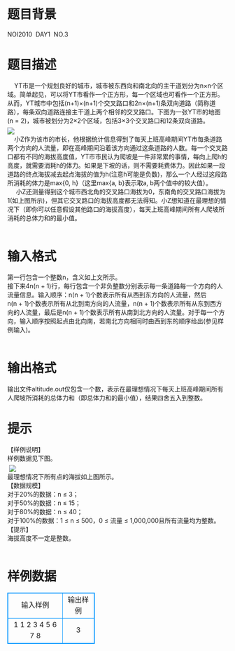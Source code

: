 # 

 
 # 题目背景 
NOI2010&nbsp;&nbsp;DAY1&nbsp;&nbsp;NO.3<BR> 

 
 # 题目描述 
&nbsp;&nbsp;&nbsp;&nbsp;YT市是一个规划良好的城市，城市被东西向和南北向的主干道划分为n×n个区域。简单起见，可以将YT市看作一个正方形，每一个区域也可看作一个正方形。从而，YT城市中包括(n+1)×(n+1)个交叉路口和2n×(n+1)条双向道路（简称道路），每条双向道路连接主干道上两个相邻的交叉路口。下图为一张YT市的地图(n&nbsp;=&nbsp;2)，城市被划分为2×2个区域，包括3×3个交叉路口和12条双向道路。<BR><img src="/source/joyoi/tyvj-1257/img/aHR0cDovL3d3dy5qb3lvaS5jbi9wcm9ibGVtL3R5dmotMTI1Ny9odHRwOi8vdHl2ai5jcHd6LmNuL1Byb2JsZW1JbWcvMTI1Ny0xLmpwZw==.jpg" border=0 align=middle>&nbsp;<BR>&nbsp;&nbsp;&nbsp;&nbsp;小Z作为该市的市长，他根据统计信息得到了每天上班高峰期间YT市每条道路两个方向的人流量，即在高峰期间沿着该方向通过这条道路的人数。每一个交叉路口都有不同的海拔高度值，YT市市民认为爬坡是一件非常累的事情，每向上爬h的高度，就需要消耗h的体力。如果是下坡的话，则不需要耗费体力。因此如果一段道路的终点海拔减去起点海拔的值为h(注意h可能是负数)，那么一个人经过这段路所消耗的体力是max{0,&nbsp;h}（这里max{a,&nbsp;b}表示取a,&nbsp;b两个值中的较大值）。<BR>&nbsp;&nbsp;&nbsp;&nbsp;&nbsp;小Z还测量得到这个城市西北角的交叉路口海拔为0，东南角的交叉路口海拔为1(如上图所示)，但其它交叉路口的海拔高度都无法得知。小Z想知道在最理想的情况下（即你可以任意假设其他路口的海拔高度），每天上班高峰期间所有人爬坡所消耗的总体力和的最小值。<BR><BR> 

 
 # 输入格式 
第一行包含一个整数n，含义如上文所示。<BR>接下来4n(n&nbsp;+&nbsp;1)行，每行包含一个非负整数分别表示每一条道路每一个方向的人流量信息。输入顺序：n(n&nbsp;+&nbsp;1)个数表示所有从西到东方向的人流量，然后n(n&nbsp;+&nbsp;1)个数表示所有从北到南方向的人流量，n(n&nbsp;+&nbsp;1)个数表示所有从东到西方向的人流量，最后是n(n&nbsp;+&nbsp;1)个数表示所有从南到北方向的人流量。对于每一个方向，输入顺序按照起点由北向南，若南北方向相同时由西到东的顺序给出(参见样例输入)。<BR><BR> 

 
 # 输出格式 
输出文件altitude.out仅包含一个数，表示在最理想情况下每天上班高峰期间所有人爬坡所消耗的总体力和（即总体力和的最小值），结果四舍五入到整数。<BR> 

 
 # 提示 
【样例说明】<BR>样例数据见下图。<BR>&nbsp;<img src="/source/joyoi/tyvj-1257/img/aHR0cDovL3d3dy5qb3lvaS5jbi9wcm9ibGVtL3R5dmotMTI1Ny9odHRwOi8vdHl2ai5jcHd6LmNuL1Byb2JsZW1JbWcvMTI1Ny0yLmpwZw==.jpg" border=0 align=middle>&nbsp;<BR>最理想情况下所有点的海拔如上图所示。<BR>【数据规模】<BR>对于20%的数据：n&nbsp;≤&nbsp;3；<BR>对于50%的数据：n&nbsp;≤&nbsp;15；<BR>对于80%的数据：n&nbsp;≤&nbsp;40；<BR>对于100%的数据：1&nbsp;≤&nbsp;n&nbsp;≤&nbsp;500，0&nbsp;≤&nbsp;流量&nbsp;≤&nbsp;1,000,000且所有流量均为整数。<BR>【提示】<BR>海拔高度不一定是整数。<BR><BR> 
# 样例数据
<style>
        table,table tr th, table tr td { border:1px solid #0094ff; }
        table { width: 200px; min-height: 25px; line-height: 25px; text-align: center; border-collapse: collapse;}   
    </style>
<table>
	<tr>
		<td>输入样例</td>
		<td>输出样例</td>
	</tr>
<tr><td>1
1
2
3
4
5
6
7
8

</td><td>3
</td></tr></table>
